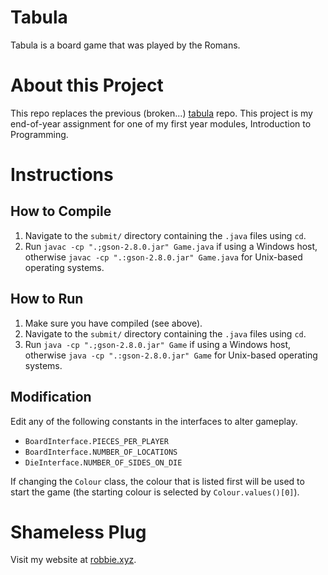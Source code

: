 # Tabula
Tabula is a board game that was played by the Romans.

# About this Project
This repo replaces the previous (broken...) [tabula](https://github.com/robzwolf/tabula/) repo.
This project is my end-of-year assignment for one of my first year modules, Introduction to Programming.

# Instructions
## How to Compile
1) Navigate to the `submit/` directory containing the `.java` files using `cd`.
2) Run `javac -cp ".;gson-2.8.0.jar" Game.java` if using a Windows host, otherwise `javac -cp ".:gson-2.8.0.jar" Game.java` for Unix-based operating systems.

## How to Run
1) Make sure you have compiled (see above).
2) Navigate to the `submit/` directory containing the `.java` files using `cd`.
3) Run `java -cp ".;gson-2.8.0.jar" Game` if using a Windows host, otherwise `java -cp ".:gson-2.8.0.jar" Game` for Unix-based operating systems.

## Modification
Edit any of the following constants in the interfaces to alter gameplay.

- `BoardInterface.PIECES_PER_PLAYER`
- `BoardInterface.NUMBER_OF_LOCATIONS`
- `DieInterface.NUMBER_OF_SIDES_ON_DIE`

If changing the `Colour` class, the colour that is listed first will be used to start the game (the starting colour is selected by `Colour.values()[0]`).

# Shameless Plug
Visit my website at [robbie.xyz](http://robbie.xyz).
